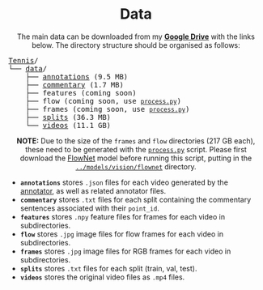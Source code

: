 <h1 align="center">Data</h1>
<p align="center">
The main data can be downloaded from my <a href="https://drive.google.com/open?id=1pZZQO69OHVWZ-NQ1zyvNOBEB-2BcC08Q"><b>Google Drive</b></a> with the links below.
The directory structure should be organised as follows:
</p>
<pre>
<a href="https://drive.google.com/open?id=1fuHuH_I7c0Hu8TAq-zOG-jXwszCF9Z1B">Tennis</a>/
└── <a href="https://drive.google.com/open?id=1pZZQO69OHVWZ-NQ1zyvNOBEB-2BcC08Q">data</a>/
    ├── <a href="https://drive.google.com/open?id=12L0x6Is9f1eENP_84bMDbCVCd_K-2w9s">annotations</a> (9.5 MB)
    ├── <a href="https://drive.google.com/open?id=1HZBQ-4hbR5o1vpT9oZI7rqINhn8FvgdU">commentary</a> (1.7 MB)
    ├── features (coming soon)
    ├── flow (coming soon, use <a href="process.py"><code>process.py</code></a>)
    ├── frames (coming soon, use <a href="process.py"><code>process.py</code></a>)
    ├── <a href="https://drive.google.com/open?id=1HZBQ-4hbR5o1vpT9oZI7rqINhn8FvgdU">splits</a> (36.3 MB)
    └── <a href="https://drive.google.com/open?id=1rGIJIwmp_jhB8eoW-KVNYKHlu56l5UAq">videos</a> (11.1 GB)
</pre>

<p align="center"><b>NOTE:</b> Due to the size of the <code>frames</code> and <code>flow</code> directories (217 GB each), these need to be generated with the <a href="process.py"><code>process.py</code></a> script. Please first download the <a href="https://drive.google.com/open?id=1AwUS8uBLc68j2jMc1dvC8XA4shJ_Amq0">FlowNet</a> model before running this script, putting in the <a href="../models/vision/flownet"><code>../models/vision/flownet</code></a> directory.

<ul>
    <li><code><b>annotations</b></code> stores <code>.json</code> files for each video generated by the <a href="https://github.com/HaydenFaulkner/TemporalEventAnnotator">annotator</a>, as well as related annotator files.</li>
    <li><code><b>commentary</b></code> stores <code>.txt</code> files for each split containing the commentary sentences associated with their <code>point_id</code>.</li>
    <li><code><b>features</b></code> stores <code>.npy</code> feature files for frames for each video in subdirectories.</li>
    <li><code><b>flow</b></code> stores <code>.jpg</code> image files for flow frames for each video in subdirectories.</li>
    <li><code><b>frames</b></code> stores <code>.jpg</code> image files for RGB frames for each video in subdirectories.</li>
    <li><code><b>splits</b></code> stores <code>.txt</code> files for each split (train, val, test).</li>
    <li><code><b>videos</b></code> stores the original video files as <code>.mp4</code> files.</li>
</ul>
